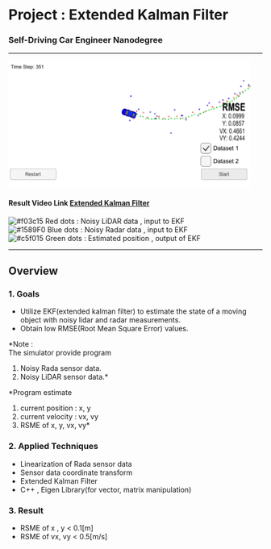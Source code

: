 
# Project : **Extended Kalman Filter**
### Self-Driving Car Engineer Nanodegree
---
<img src="./report_data/EKF.PNG" width="480" alt="Combined Image" />

#### Result Video Link  [Extended Kalman Filter](https://youtu.be/AxB2kRkKnU4)<br>

![#f03c15](https://placehold.it/15/f03c15/000000?text=+) Red dots : Noisy LiDAR data , input to EKF<br>
![#1589F0](https://placehold.it/15/1589F0/000000?text=+) Blue dots : Noisy Radar data , input to EKF<br>
![#c5f015](https://placehold.it/15/c5f015/000000?text=+) Green dots : Estimated position , output of EKF

---

## Overview

### 1. Goals
  * Utilize EKF(extended kalman filter) to estimate the state of a moving object with noisy lidar and radar measurements.<br>
  * Obtain low RMSE(Root Mean Square Error) values.<br>


  *Note :<br>
  The simulator provide program <br>
  1) Noisy Rada sensor data.<br>
  2) Noisy LiDAR sensor data.*<br>

  *Program estimate<br>
  1) current position : x, y<br>
  2) current velocity : vx, vy<br>
  3) RSME of x, y, vx, vy*<br>

### 2. Applied Techniques
* Linearization of Rada sensor data
* Sensor data coordinate transform
* Extended Kalman Filter
* C++ , Eigen Library(for vector, matrix manipulation)

### 3. Result
* RSME of x ,  y < 0.1[m]  
* RSME of vx, vy < 0.5[m/s]
